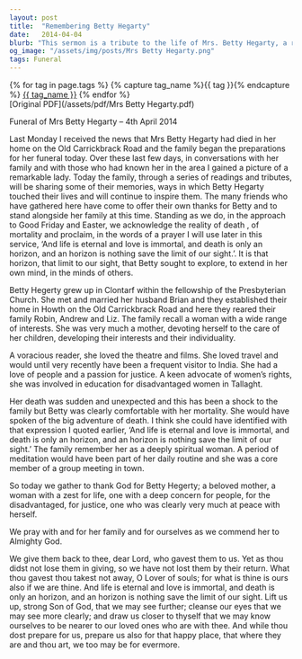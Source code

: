 ```yaml
---
layout: post
title:  "Remembering Betty Hegarty"
date:   2014-04-04
blurb: "This sermon is a tribute to the life of Mrs. Betty Hegarty, a remarkable woman with a wide range of interests and a passion for justice. She was a beloved mother, a voracious reader, a traveler, and an advocate for women's rights. Her death was sudden and unexpected, but she was comfortable with her mortality, viewing death as a 'big adventure'."
og_image: "/assets/img/posts/Mrs Betty Hegarty.png"
tags: Funeral
---    
```

<div class="tag-pills">
  {% for tag in page.tags %}
    {% capture tag_name %}{{ tag }}{% endcapture %}
    <a href="{{ site.baseurl }}/tag/{{ tag_name }}" class="tag-pill">{{ tag_name }}</a>
  {% endfor %}
</div>
[Original PDF](/assets/pdf/Mrs Betty Hegarty.pdf)

Funeral of Mrs Betty Hegarty – 4th April 2014

Last Monday I received the news that Mrs Betty Hegarty had died in her home on the Old Carrickbrack Road and the family began the preparations for her funeral today. Over these last few days, in conversations with her family and with those who had known her in the area I gained a picture of a remarkable lady. Today the family, through a series of readings and tributes, will be sharing some of their memories, ways in which Betty Hegarty touched their lives and will continue to inspire them. The many friends who have gathered here have come to offer their own thanks for Betty and to stand alongside her family at this time. Standing as we do, in the approach to Good Friday and Easter, we acknowledge the reality of death , of mortality and proclaim, in the words of a prayer I will use later in this service, ‘And life is eternal and love is immortal, and death is only an horizon, and an horizon is nothing save the limit of our sight.’. It is that horizon, that limit to our sight, that Betty sought to explore, to extend in her own mind, in the minds of others.

Betty Hegerty grew up in Clontarf within the fellowship of the Presbyterian Church. She met and married her husband Brian and they established their home in Howth on the Old Carrickbrack Road and here they reared their family Robin, Andrew and Liz. The family recall a woman with a wide range of interests. She was very much a mother, devoting herself to the care of her children, developing their interests and their individuality.

A voracious reader, she loved the theatre and films. She loved travel and would until very recently have been a frequent visitor to India. She had a love of people and a passion for justice. A keen advocate of women’s rights, she was involved in education for disadvantaged women in Tallaght.

Her death was sudden and unexpected and this has been a shock to the family but Betty was clearly comfortable with her mortality. She would have spoken of the big adventure of death. I think she could have identified with that expression I quoted earlier, ‘And life is eternal and love is immortal, and death is only an horizon, and an horizon is nothing save the limit of our sight.’ The family remember her as a deeply spiritual woman. A period of meditation would have been part of her daily routine and she was a core member of a group meeting in town.

So today we gather to thank God for Betty Hegerty; a beloved mother, a woman with a zest for life, one with a deep concern for people, for the disadvantaged, for justice, one who was clearly very much at peace with herself.

We pray with and for her family and for ourselves as we commend her to Almighty God.

We give them back to thee, dear Lord, who gavest them to us. Yet as thou didst not lose them in giving, so we have not lost them by their return. What thou gavest thou takest not away, O Lover of souls; for what is thine is ours also if we are thine. And life is eternal and love is immortal, and death is only an horizon, and an horizon is nothing save the limit of our sight. Lift us up, strong Son of God, that we may see further; cleanse our eyes that we may see more clearly; and draw us closer to thyself that we may know ourselves to be nearer to our loved ones who are with thee. And while thou dost prepare for us, prepare us also for that happy place, that where they are and thou art, we too may be for evermore.
